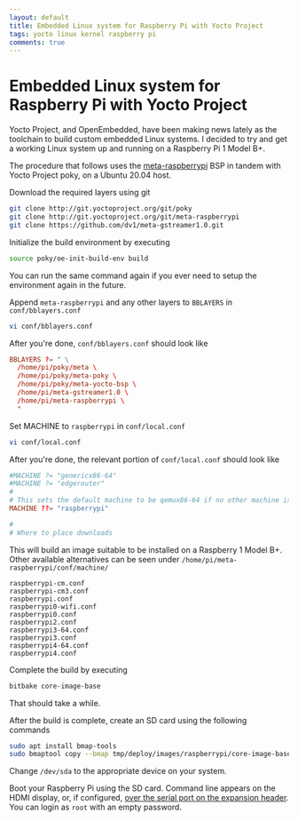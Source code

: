 ```yaml
---
layout: default
title: Embedded Linux system for Raspberry Pi with Yocto Project
tags: yocto linux kernel raspberry pi
comments: true
---
```

# Embedded Linux system for Raspberry Pi with Yocto Project

Yocto Project, and OpenEmbedded, have been making news lately as the toolchain to build custom embedded Linux systems. I decided to try and get a working Linux system up and running on a Raspberry Pi 1 Model B+.

The procedure that follows uses the [meta-raspberrypi](https://github.com/agherzan/meta-raspberrypi) BSP in tandem with Yocto Project poky, on a Ubuntu 20.04 host.

Download the required layers using git

```bash
git clone http://git.yoctoproject.org/git/poky
git clone http://git.yoctoproject.org/git/meta-raspberrypi
git clone https://github.com/dv1/meta-gstreamer1.0.git
```

Initialize the build environment by executing

```bash
source poky/oe-init-build-env build
```

You can run the same command again if you ever need to setup the environment again in the future.

Append `meta-raspberrypi` and any other layers to `BBLAYERS` in `conf/bblayers.conf`

```bash
vi conf/bblayers.conf
```

After you're done, `conf/bblayers.conf` should look like

```conf
BBLAYERS ?= " \
  /home/pi/poky/meta \
  /home/pi/poky/meta-poky \
  /home/pi/poky/meta-yocto-bsp \
  /home/pi/meta-gstreamer1.0 \
  /home/pi/meta-raspberrypi \
  "
```

Set MACHINE to `raspberrypi` in `conf/local.conf`

```bash
vi conf/local.conf
```

After you're done, the relevant portion of `conf/local.conf` should look like

```conf
#MACHINE ?= "genericx86-64"
#MACHINE ?= "edgerouter"
#
# This sets the default machine to be qemux86-64 if no other machine is selected:
MACHINE ??= "raspberrypi"

#
# Where to place downloads
```

This will build an image suitable to be installed on a Raspberry 1 Model B+. Other available alternatives can be seen under `/home/pi/meta-raspberrypi/conf/machine/`

```text
raspberrypi-cm.conf
raspberrypi-cm3.conf
raspberrypi.conf
raspberrypi0-wifi.conf
raspberrypi0.conf
raspberrypi2.conf
raspberrypi3-64.conf
raspberrypi3.conf
raspberrypi4-64.conf
raspberrypi4.conf
```

Complete the build by executing

```bash
bitbake core-image-base
```

That should take a while.

After the build is complete, create an SD card using the following commands

```bash
sudo apt install bmap-tools
sudo bmaptool copy --bmap tmp/deploy/images/raspberrypi/core-image-base-raspberrypi-20210115193541.rootfs.wic.bmap tmp/deploy/images/raspberrypi/core-image-base-raspberrypi-20210115193541.rootfs.wic.bz2 /dev/sda
```

Change `/dev/sda` to the appropriate device on your system.

Boot your Raspberry Pi using the SD card. Command line appears on the HDMI display, or, if configured, [over the serial port on the expansion header](_posts/2014/2014-07-21-sparkfun-ftdi-basic-with-raspberry-pi.md). You can login as `root` with an empty password.
